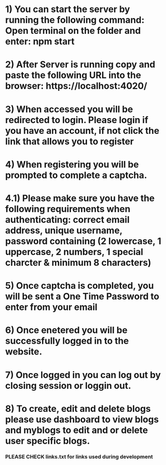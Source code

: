 # 1) You can start the server by running the following command: Open terminal on the folder and enter: npm start

# 2) After Server is running copy and paste the following URL into the browser: https://localhost:4020/

# 3) When accessed you will be redirected to login. Please login if you have an account, if not click the link that allows you to register

# 4) When registering you will be prompted to complete a captcha.

# 4.1) Please make sure you have the following requirements when authenticating: correct email address, unique username, password containing (2 lowercase, 1 uppercase, 2 numbers, 1 special charcter & minimum 8 characters)

# 5) Once captcha is completed, you will be sent a One Time Password to enter from your email

# 6) Once enetered you will be successfully logged in to the website.

# 7) Once logged in you can log out by closing session or loggin out.

# 8) To create, edit and delete blogs please use dashboard to view blogs and myblogs to edit and or delete user specific blogs.


### PLEASE CHECK links.txt for links used during development

